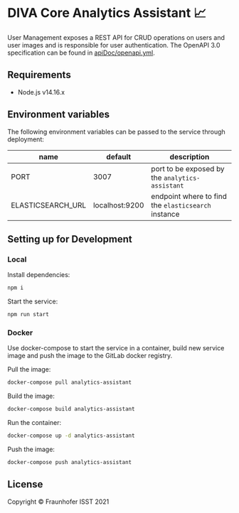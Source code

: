 # DIVA Core Analytics Assistant 📈

User Management exposes a REST API for CRUD operations on users and user images and is responsible for
user authentication. The OpenAPI 3.0 specification can be found in [apiDoc/openapi.yml](./apiDoc/openapi.yml).

## Requirements

+ Node.js v14.16.x

## Environment variables

The following environment variables can be passed to the service through deployment:

|name|default|description|
|---|---|---|
|PORT|3007|port to be exposed by the `analytics-assistant`|
|ELASTICSEARCH_URL|localhost:9200|endpoint where to find the `elasticsearch` instance|

## Setting up for Development

### Local

Install dependencies:

```sh
npm i
```

Start the service:

```sh
npm run start
```

### Docker

Use docker-compose to start the service in a container, build new service image and push the image to the GitLab docker registry.

Pull the image:

```sh
docker-compose pull analytics-assistant
```

Build the image:

```sh
docker-compose build analytics-assistant
```

Run the container:

```sh
docker-compose up -d analytics-assistant
```

Push the image:

```sh
docker-compose push analytics-assistant
```

## License

Copyright © Fraunhofer ISST 2021
